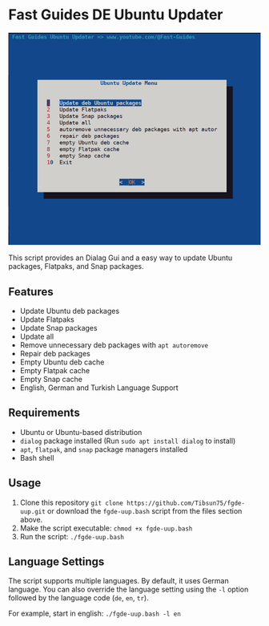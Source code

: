 # Fast Guides DE Ubuntu Updater
![fgde-uup logo](https://github.com/Tibsun75/fgde-uup/blob/main/fgde-uup.png)

This script provides an Dialag Gui and a easy way to update Ubuntu packages, Flatpaks, and Snap packages.

## Features

- Update Ubuntu deb packages
- Update Flatpaks
- Update Snap packages
- Update all
- Remove unnecessary deb packages with `apt autoremove`
- Repair deb packages
- Empty Ubuntu deb cache
- Empty Flatpak cache
- Empty Snap cache
- English, German and Turkish Language Support

## Requirements

- Ubuntu or Ubuntu-based distribution
- `dialog` package installed (Run `sudo apt install dialog` to install)
- `apt`, `flatpak`, and `snap` package managers installed
- Bash shell

## Usage

1. Clone this repository `git clone https://github.com/Tibsun75/fgde-uup.git` or download the `fgde-uup.bash` script from the files section above.
2. Make the script executable: `chmod +x fgde-uup.bash`
3. Run the script: `./fgde-uup.bash`

## Language Settings

The script supports multiple languages. By default, it uses German language. 
You can also override the language setting using the `-l` option followed by the language code (`de`, `en`, `tr`). 

For example, start in english:
`./fgde-uup.bash -l en`
